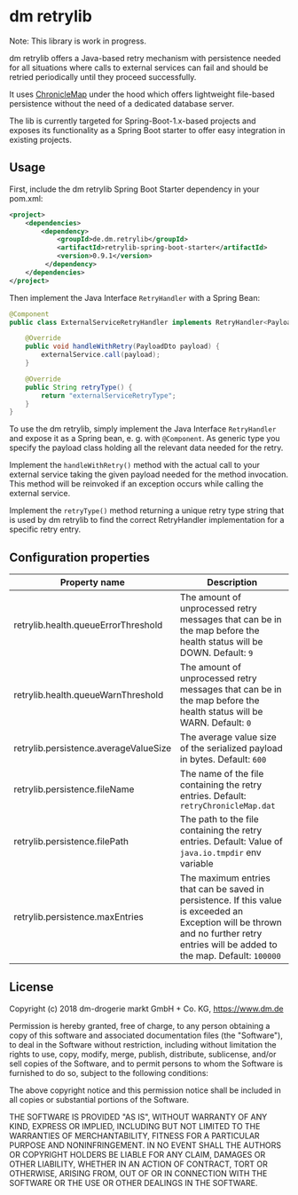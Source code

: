 # dm retrylib

Note: This library is work in progress.

dm retrylib offers a Java-based retry mechanism with persistence needed for all situations where calls to external services can fail and should be retried periodically until they proceed successfully. 

It uses [ChronicleMap](https://github.com/OpenHFT/Chronicle-Map) under the hood which offers lightweight file-based persistence without the need of a dedicated database server.

The lib is currently targeted for Spring-Boot-1.x-based projects and exposes its functionality as a Spring Boot starter to offer easy integration in existing projects. 

## Usage 

First, include the dm retrylib Spring Boot Starter dependency in your pom.xml:

```xml
<project>
    <dependencies>
        <dependency>
            <groupId>de.dm.retrylib</groupId>
            <artifactId>retrylib-spring-boot-starter</artifactId>
            <version>0.9.1</version>
         </dependency>
    </dependencies>
</project>
```

Then implement the Java Interface `RetryHandler` with a Spring Bean:

```java
@Component
public class ExternalServiceRetryHandler implements RetryHandler<PayloadDto> {

    @Override
    public void handleWithRetry(PayloadDto payload) {
        externalService.call(payload);
    }

    @Override
    public String retryType() {
        return "externalServiceRetryType";   
    }
}
```

To use the dm retrylib, simply implement the Java Interface `RetryHandler` and expose it as a Spring bean, e. g. with `@Component`. As generic type you specify the payload class holding all the relevant data needed for the retry. 

Implement the `handleWithRetry()` method with the actual call to your external service taking the given payload needed for the method invocation. This method will be reinvoked if an exception occurs while calling the external service.

Implement the `retryType()` method returning a unique retry type string that is used by dm retrylib to find the correct RetryHandler implementation for a specific retry entry.  

## Configuration properties

| Property name  | Description |
| ----------- | ----------- |
| retrylib.health.queueErrorThreshold | The amount of unprocessed retry messages that can be in the map before the health status will be DOWN. Default: `9` |
| retrylib.health.queueWarnThreshold | The amount of unprocessed retry messages that can be in the map before the health status will be WARN. Default: `0` |
| retrylib.persistence.averageValueSize | The average value size of the serialized payload in bytes. Default: `600` |
| retrylib.persistence.fileName | The name of the file containing the retry entries. Default: `retryChronicleMap.dat` |
| retrylib.persistence.filePath | The path to the file containing the retry entries. Default: Value of `java.io.tmpdir` env variable |
| retrylib.persistence.maxEntries | The maximum entries that can be saved in persistence. If this value is exceeded an Exception will be thrown and no further retry entries will be added to the map. Default: `100000` |

## License

Copyright (c) 2018 dm-drogerie markt GmbH + Co. KG, https://www.dm.de

Permission is hereby granted, free of charge, to any person obtaining a copy
of this software and associated documentation files (the "Software"), to deal
in the Software without restriction, including without limitation the rights
to use, copy, modify, merge, publish, distribute, sublicense, and/or sell
copies of the Software, and to permit persons to whom the Software is
furnished to do so, subject to the following conditions:

The above copyright notice and this permission notice shall be included in all
copies or substantial portions of the Software.

THE SOFTWARE IS PROVIDED "AS IS", WITHOUT WARRANTY OF ANY KIND, EXPRESS OR
IMPLIED, INCLUDING BUT NOT LIMITED TO THE WARRANTIES OF MERCHANTABILITY,
FITNESS FOR A PARTICULAR PURPOSE AND NONINFRINGEMENT. IN NO EVENT SHALL THE
AUTHORS OR COPYRIGHT HOLDERS BE LIABLE FOR ANY CLAIM, DAMAGES OR OTHER
LIABILITY, WHETHER IN AN ACTION OF CONTRACT, TORT OR OTHERWISE, ARISING FROM,
OUT OF OR IN CONNECTION WITH THE SOFTWARE OR THE USE OR OTHER DEALINGS IN THE
SOFTWARE.